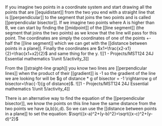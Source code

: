 If you imagine two points in a coordinate system and start drawing all the points that are [[equidistant]] from the two you end with a straight line that is [[perpendicular]] to the segment that joins the two points and is called [[perpendicular bisector]].
If we imagine two points where A is higher than B, we can start by finding the [[midpoint]] of the [[line segment]] (the segment that joins the two points) as we know that the line will pass for this point.
The coordinates are simply the coordinates of one of the points +- half the [[line segment]] which we can get with the [[distance between points in a plane]].
Finally the coordinates are $x1+\frac{x2-x1}{2}=\frac{x1+x2}{2}$ and same thing for the y.
![[1 - Projects/MST124 24J Essential mathematics 1/unit 5/activity_3]]

From the [[straight-line graph]] you know two lines are [[perpendicular lines]] when the product of their [[gradient]] is -1 so the gradient of the line we are looking for will be $g of distance * g of bisector = -1 \rightarrow g of bisector=\frac{-1}{g of distance}$.
![[1 - Projects/MST124 24J Essential mathematics 1/unit 5/activity_4]]

There is an alternative way to find the equation of the [[perpendicular bisector]], we know the points on this line have the same distance from the two points we have (a,b)(c,d). So we can use the [[distance between points in a plane]] to set the equation:
$\sqrt{(x-a)^2+(y-b)^2}=\sqrt{(x-c)^2+(y-d)^2}$ 